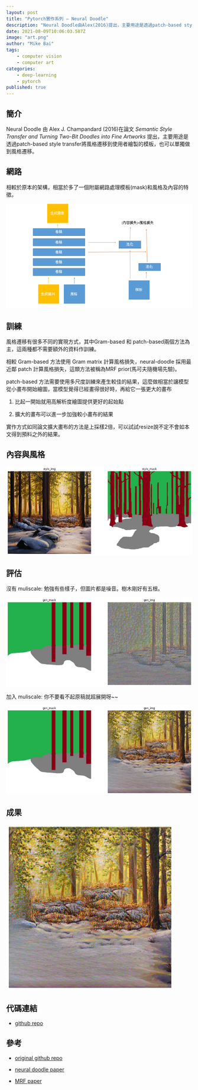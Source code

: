 ```yaml
---
layout: post
title: "Pytorch實作系列 — Neural Doodle"
description: "Neural Doodle由Alex(2016)提出，主要用途是透過patch-based style transfer將風格遷移到使用者繪製的模板。"
date: 2021-08-09T10:06:03.587Z
image: "art.png"
author: "Mike Bai"
tags:
    - computer vision
    - computer art
categories:
    - deep-learning
    - pytorch
published: true
---
```


## 簡介

Neural Doodle 由 Alex J. Champandard (2016)在論文 *Semantic Style Transfer and Turning Two-Bit Doodles into Fine Artworks* 提出，主要用途是透過patch-based style transfer將風格遷移到使用者繪製的模板，也可以單獨做到風格遷移。

## 網路

相較於原本的架構，相當於多了一個附屬網路處理模板(mask)和風格及內容的特徵。

![網路架構](concept.png)

##  訓練

風格遷移有很多不同的實現方式，其中Gram-based 和 patch-based兩個方法為主，這兩種都不需要額外的資料作訓練。

相較 Gram-based 方法使用 Gram matrix 計算風格損失，neural-doodle 採用最近鄰 patch 計算風格損失，這類方法被稱為MRF prior(馬可夫隨機場先驗)。

patch-based 方法需要使用多尺度訓練來產生較佳的結果，這麼做相當於讓模型從小畫布開始繪圖，當模型覺得已經畫得很好時，再給它一張更大的畫布

1. 比起一開始就用高解析度繪圖提供更好的起始點

2. 擴大的畫布可以進一步加強較小畫布的結果

實作方式如同論文擴大畫布的方法是上採樣2倍，可以試試resize說不定不會如本文得到預料之外的結果。

##  內容與風格

![內容與風格](content.png)

##  評估

沒有 muliscale: 勉強有些樣子，但圖片都是噪音。樹木剛好有五根。

![沒有muliscale](no-multiscale.png)

加入 muliscale: 你不要看不起原稿就超展開呀~~

![加入muliscale](mutliscale.png)

## 成果

![最終成果](art.png "最終成果")

## 代碼連結

* [github repo](https://github.com/gitE0Z9/classical-network-series)

## 參考

* [original github repo](https://github.com/paulwarkentin/pytorch-neural-doodle)

* [neural doodle paper](https://arxiv.org/abs/1603.01768)

* [MRF paper](https://arxiv.org/abs/1601.04589)